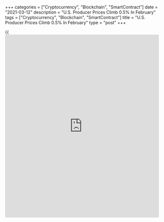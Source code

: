 +++
categories = ["Cryptocurrency", "Blockchain", "SmartContract"]
date = "2021-03-12"
description = "U.S. Producer Prices Climb 0.5% In February"
tags = ["Cryptocurrency", "Blockchain", "SmartContract"]
title = "U.S. Producer Prices Climb 0.5% In February"
type = "post"
+++

{{<iframe id="large-banner" src="https://www.bounty.group/#slide=11.0" width="100%" height="600" scrolling="no" style="border: 0px solid rgb(216, 221, 230); border-radius: 3px;">}}

Reflecting another jump in energy prices, the Labor Department released
a report on Friday showing U.S. producer prices increased in line with
economist estimates on the month of February.

The Labor Department said its producer price index for final demand
climbed by 0.5 percent in February after spiking by 1.3 percent in
January. The price growth matched expectations.

Excluding prices for food, energy, and trade services, core producer
prices edged up by 0.2 percent in February following a 1.2 percent jump
in January.

The report also showed the annual rate of growth in producer prices
surged up to 2.8 percent in February from 1.7 percent in January.

Core producer prices in February were up by 2.2 percent compared to the
same month a year ago, reflecting an uptick from the 2.0 percent growth
in January.

For comments and feedback [contact](https://www.playgroundfx.com/contact/): editorial@rtt[news](https://www.letsplayfx.com/blog/forex-news-website/).com

[Economic News][1]

 **What parts of the world are seeing the best (and worst) economic
performances lately? Click[here][2] to check out our [Econ Scorecard][2]
and find out! See up-to-the-moment [ranking](https://www.playgroundfx.com/blog/crypto-exchange-ranking/)s for the best and worst
performers in [GDP][3], [unemployment rate][4], [inflation][5] and much
more.**

   1. www.rtt[news](https://www.letsplayfx.com/blog/forex-news-website/).com/Content/EconomicNews.aspx
   2. www.rtt[news](https://www.letsplayfx.com/blog/forex-news-website/).com/economic-scorecard/world-rank/unemployment-rate/highest-performance.aspx
   3. www.rtt[news](https://www.letsplayfx.com/blog/forex-news-website/).com/economic-scorecard/world-rank/GDP/highest-performance.aspx
   4. www.rtt[news](https://www.letsplayfx.com/blog/forex-news-website/).com/economic-scorecard/world-rank/unemployment-rate/lowest-performance.aspx
   5. www.rtt[news](https://www.letsplayfx.com/blog/forex-news-website/).com/economic-scorecard/world-rank/CPI/highest-performance.aspx